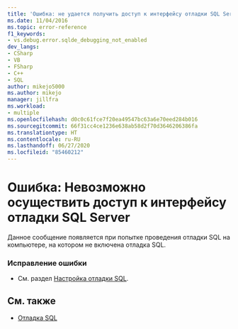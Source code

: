 ```yaml
---
title: 'Ошибка: не удается получить доступ к интерфейсу отладки SQL Server | Документация Майкрософт'
ms.date: 11/04/2016
ms.topic: error-reference
f1_keywords:
- vs.debug.error.sqlde_debugging_not_enabled
dev_langs:
- CSharp
- VB
- FSharp
- C++
- SQL
author: mikejo5000
ms.author: mikejo
manager: jillfra
ms.workload:
- multiple
ms.openlocfilehash: d0c0c61fce7f20ea49547bc63a6e70eed284b016
ms.sourcegitcommit: 66f31cc4ce1236e638ab58d2f70d3646206386fa
ms.translationtype: HT
ms.contentlocale: ru-RU
ms.lasthandoff: 06/27/2020
ms.locfileid: "85460212"
---
```

# <a name="error-unable-to-access-the-sql-server-debugging-interface"></a>Ошибка: Невозможно осуществить доступ к интерфейсу отладки SQL Server
Данное сообщение появляется при попытке проведения отладки SQL на компьютере, на котором не включена отладка SQL.

### <a name="to-correct-this-error"></a>Исправление ошибки

- См. раздел [Настройка отладки SQL](/previous-versions/visualstudio/visual-studio-2010/s4sszxst(v=vs.100)).

## <a name="see-also"></a>См. также
- [Отладка SQL](/previous-versions/visualstudio/visual-studio-2010/zefbf0t6(v=vs.100))